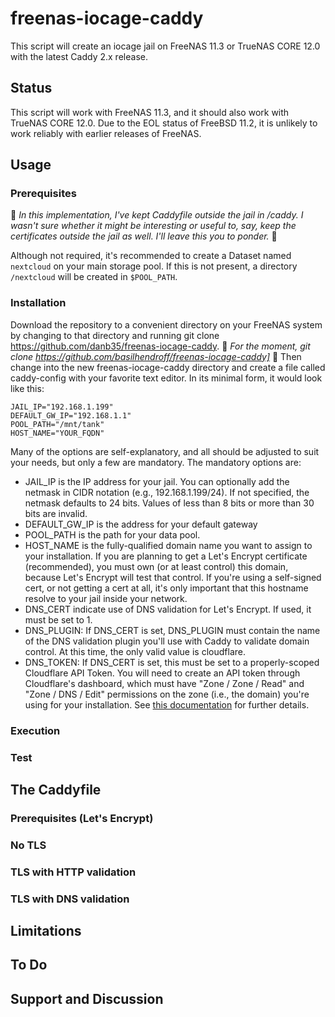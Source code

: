# freenas-iocage-caddy
This script will create an iocage jail on FreeNAS 11.3 or TrueNAS CORE 12.0 with the latest Caddy 2.x release.

## Status
This script will work with FreeNAS 11.3, and it should also work with TrueNAS CORE 12.0. Due to the EOL status of FreeBSD 11.2, it is unlikely to work reliably with earlier releases of FreeNAS.

## Usage

### Prerequisites

:pushpin: *In this implementation, I've kept Caddyfile outside the jail in /caddy. I wasn't sure whether it might be interesting or useful to, say, keep the certificates outside the jail as well. I'll leave this you to ponder.* :pushpin:

Although not required, it's recommended to create a Dataset named `nextcloud` on your main storage pool. If this is not present, a directory `/nextcloud` will be created in `$POOL_PATH`.

### Installation

Download the repository to a convenient directory on your FreeNAS system by changing to that directory and running git clone https://github.com/danb35/freenas-iocage-caddy. :pushpin: *For the moment, git clone https://github.com/basilhendroff/freenas-iocage-caddy]* :pushpin: Then change into the new freenas-iocage-caddy directory and create a file called caddy-config with your favorite text editor. In its minimal form, it would look like this:

```
JAIL_IP="192.168.1.199"
DEFAULT_GW_IP="192.168.1.1"
POOL_PATH="/mnt/tank"
HOST_NAME="YOUR_FQDN"
```

Many of the options are self-explanatory, and all should be adjusted to suit your needs, but only a few are mandatory. The mandatory options are:

- JAIL_IP is the IP address for your jail. You can optionally add the netmask in CIDR notation (e.g., 192.168.1.199/24). If not specified, the netmask defaults to 24 bits. Values of less than 8 bits or more than 30 bits are invalid.
- DEFAULT_GW_IP is the address for your default gateway
- POOL_PATH is the path for your data pool.
- HOST_NAME is the fully-qualified domain name you want to assign to your installation. If you are planning to get a Let's Encrypt certificate (recommended), you must own (or at least control) this domain, because Let's Encrypt will test that control. If you're using a self-signed cert, or not getting a cert at all, it's only important that this hostname resolve to your jail inside your network.
- DNS_CERT indicate use of DNS validation for Let's Encrypt. If used, it must be set to 1.
- DNS_PLUGIN: If DNS_CERT is set, DNS_PLUGIN must contain the name of the DNS validation plugin you'll use with Caddy to validate domain control. At this time, the only valid value is cloudflare.
- DNS_TOKEN: If DNS_CERT is set, this must be set to a properly-scoped Cloudflare API Token. You will need to create an API token through Cloudflare's dashboard, which must have "Zone / Zone / Read" and "Zone / DNS / Edit" permissions on the zone (i.e., the domain) you're using for your installation. See [this documentation](https://github.com/libdns/cloudflare) for further details.

### Execution

### Test

## The Caddyfile

### Prerequisites (Let's Encrypt)

### No TLS

### TLS with HTTP validation

### TLS with DNS validation

## Limitations

## To Do

## Support and Discussion
